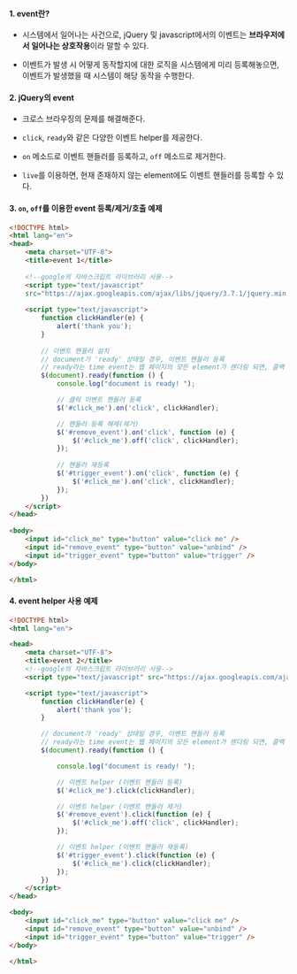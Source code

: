 
#### 1. event란?

- 시스템에서 일어나는 사건으로, jQuery 및 javascript에서의 이벤트는 **브라우저에서 일어나는 상호작용**이라 말할 수 있다.

- 이벤트가 발생 시 어떻게 동작할지에 대한 로직을 시스템에게 미리 등록해놓으면, 이벤트가 발생했을 때 시스템이 해당 동작을 수행한다.


#### 2. jQuery의 event

- 크로스 브라우징의 문제를 해결해준다.

- `click`, `ready`와 같은 다양한 이벤트 helper를 제공한다.

- `on` 메소드로 이벤트 핸들러를 등록하고, `off` 메소드로 제거한다. 

- `live`를 이용하면, 현재 존재하지 않는 element에도 이벤트 핸들러를 등록할 수 있다.


#### 3. `on`, `off`를 이용한 event 등록/제거/호출 예제

```html
<!DOCTYPE html>
<html lang="en">
<head>
    <meta charset="UTF-8">
    <title>event 1</title>
    
    <!--google의 자바스크립트 라이브러리 사용-->
    <script type="text/javascript" 
    src="https://ajax.googleapis.com/ajax/libs/jquery/3.7.1/jquery.min.js"></script>
    
    <script type="text/javascript">
        function clickHandler(e) {
            alert('thank you');
        }
  
        // 이벤트 핸들러 설치
        // document가 'ready' 상태일 경우, 이벤트 핸들러 등록
        // ready라는 time event는 웹 페이지의 모든 element가 렌더링 되면, 콜백 함수를 실행하라는 의미
        $(document).ready(function () {
            console.log("document is ready! ");

			// 클릭 이벤트 핸들러 등록
            $('#click_me').on('click', clickHandler);

            // 핸들러 등록 해제(제거)
            $('#remove_event').on('click', function (e) {
                $('#click_me').off('click', clickHandler);
            });
  
            // 핸들러 재등록
            $('#trigger_event').on('click', function (e) {
                $('#click_me').on('click', clickHandler);
            });
        })
    </script>
</head>
  
<body>
    <input id="click_me" type="button" value="click me" />
    <input id="remove_event" type="button" value="unbind" />
    <input id="trigger_event" type="button" value="trigger" />
</body>  

</html>
```


#### 4. event helper 사용 예제

```html
<!DOCTYPE html>
<html lang="en">

<head>
    <meta charset="UTF-8">
    <title>event 2</title>
    <!--google의 자바스크립트 라이브러리 사용-->
    <script type="text/javascript" src="https://ajax.googleapis.com/ajax/libs/jquery/3.7.1/jquery.min.js"></script>

    <script type="text/javascript">
        function clickHandler(e) {
            alert('thank you');
        }

        // document가 'ready' 상태일 경우, 이벤트 핸들러 등록
        // ready라는 time event는 웹 페이지의 모든 element가 렌더링 되면, 콜백 함수를 실행하라는 의미
        $(document).ready(function () {

            console.log("document is ready! ");

            // 이벤트 helper (이벤트 핸들러 등록)
            $('#click_me').click(clickHandler);

            // 이벤트 helper (이벤트 핸들러 제거)
            $('#remove_event').click(function (e) {
                $('#click_me').off('click', clickHandler);
            });

            // 이벤트 helper (이벤트 핸들러 재등록)
            $('#trigger_event').click(function (e) {
                $('#click_me').click(clickHandler);
            });
        })
    </script>
</head>

<body>
    <input id="click_me" type="button" value="click me" />
    <input id="remove_event" type="button" value="unbind" />
    <input id="trigger_event" type="button" value="trigger" />
</body>

</html>
```